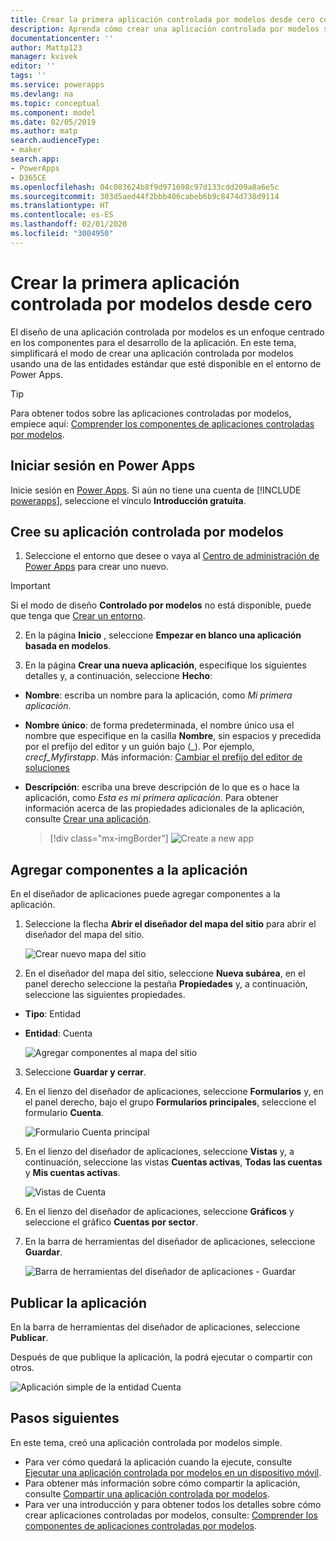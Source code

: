 ```yaml
---
title: Crear la primera aplicación controlada por modelos desde cero con Power Apps | Microsoft Docs
description: Aprenda cómo crear una aplicación controlada por modelos simple
documentationcenter: ''
author: Mattp123
manager: kvivek
editor: ''
tags: ''
ms.service: powerapps
ms.devlang: na
ms.topic: conceptual
ms.component: model
ms.date: 02/05/2019
ms.author: matp
search.audienceType:
- maker
search.app:
- PowerApps
- D365CE
ms.openlocfilehash: 04c083624b8f9d971698c97d133cdd209a8a6e5c
ms.sourcegitcommit: 303d5aed44f2bbb406cabeb6b9c8474d738d9114
ms.translationtype: HT
ms.contentlocale: es-ES
ms.lasthandoff: 02/01/2020
ms.locfileid: "3004950"
---
```

# <a name="build-your-first-model-driven-app-from-scratch"></a>Crear la primera aplicación controlada por modelos desde cero
El diseño de una aplicación controlada por modelos es un enfoque centrado en los componentes para el desarrollo de la aplicación. En este tema, simplificará el modo de crear una aplicación controlada por modelos usando una de las entidades estándar que esté disponible en el entorno de Power Apps.

> [!TIP]
> Para obtener todos sobre las aplicaciones controladas por modelos, empiece aquí: [Comprender los componentes de aplicaciones controladas por modelos](model-driven-app-components.md). 

## <a name="sign-in-to-power-apps"></a>Iniciar sesión en Power Apps
Inicie sesión en [Power Apps](https://make.powerapps.com/). Si aún no tiene una cuenta de [!INCLUDE [powerapps](../../includes/powerapps.md)], seleccione el vínculo **Introducción gratuita**. 

## <a name="create-your-model-driven-app"></a>Cree su aplicación controlada por modelos

1.  Seleccione el entorno que desee o vaya al [Centro de administración de Power Apps](https://admin.powerapps.com/) para crear uno nuevo.

  > [!IMPORTANT]
  > Si el modo de diseño **Controlado por modelos** no está disponible, puede que tenga que [Crear un entorno](https://docs.microsoft.com/powerapps/administrator/create-environment).   

2. En la página **Inicio** , seleccione **Empezar en blanco una aplicación basada en modelos**.
<!-- ![Start-from-blank_model](media/build-first-model-driven-app/start-from-blank-model-driven.png) -->

3.  En la página **Crear una nueva aplicación**, especifique los siguientes detalles y, a continuación, seleccione **Hecho**: 
  - **Nombre**: escriba un nombre para la aplicación, como *Mi primera aplicación*. 
  - **Nombre único**: de forma predeterminada, el nombre único usa el nombre que especifique en la casilla **Nombre**, sin espacios y precedida por el prefijo del editor y un guión bajo (_). Por ejemplo, *crecf_Myfirstapp*. Más información: [Cambiar el prefijo del editor de soluciones](../common-data-service/change-solution-publisher-prefix.md)
  - **Descripción**: escriba una breve descripción de lo que es o hace la aplicación, como *Esta es mi primera aplicación*.
Para obtener información acerca de las propiedades adicionales de la aplicación, consulte [Crear una aplicación](create-edit-app.md#create-an-app).

    > [!div class="mx-imgBorder"] 
    > ![](media/create-new-app.png "Create a new app") 


## <a name="add-components-to-your-app"></a>Agregar componentes a la aplicación
En el diseñador de aplicaciones puede agregar componentes a la aplicación.
1.  Seleccione la flecha **Abrir el diseñador del mapa del sitio** para abrir el diseñador del mapa del sitio. 

    ![Crear nuevo mapa del sitio](media/build-first-model-driven-app/new-sitemap.png)

2.  En el diseñador del mapa del sitio, seleccione **Nueva subárea**, en el panel derecho seleccione la pestaña **Propiedades** y, a continuación, seleccione las siguientes propiedades.
  - **Tipo**: Entidad
  - **Entidad**: Cuenta

    ![Agregar componentes al mapa del sitio](media/build-first-model-driven-app/sitemap.png)

3.  Seleccione **Guardar y cerrar**.
4.  En el lienzo del diseñador de aplicaciones, seleccione **Formularios** y, en el panel derecho, bajo el grupo **Formularios principales**, seleccione el formulario **Cuenta**.

    ![Formulario Cuenta principal](media/build-first-model-driven-app/main-form.png)

5.  En el lienzo del diseñador de aplicaciones, seleccione **Vistas** y, a continuación, seleccione las vistas **Cuentas activas**, **Todas las cuentas** y **Mis cuentas activas**.

    ![Vistas de Cuenta](media/build-first-model-driven-app/views.png)

6. En el lienzo del diseñador de aplicaciones, seleccione **Gráficos** y seleccione el gráfico **Cuentas por sector**.
7. En la barra de herramientas del diseñador de aplicaciones, seleccione **Guardar**.

    ![Barra de herramientas del diseñador de aplicaciones - Guardar](media/build-first-model-driven-app/app-designer-toolbar.png)
 
<!-- ##  Validate your app
This step checks for component dependencies that are required for the app to work, but haven't yet been added to the app. 

1. On the app designer canvas, select the component that indicates a dependency, such as the **Forms** component. Then, on the right-pane select the **Required** tab, expand **Entity Dependencies** and then select all required dependencies. 

    ![Add dependencies](media/build-first-model-driven-app/resolve-dependencies.png)

2. Select **Add Dependencies**.
3. On the app designer toolbar, select **Save**.  -->

## <a name="publish-your-app"></a>Publicar la aplicación
En la barra de herramientas del diseñador de aplicaciones, seleccione **Publicar**.

Después de que publique la aplicación, la podrá ejecutar o compartir con otros.

![Aplicación simple de la entidad Cuenta](media/build-first-model-driven-app/accounts-quickstart-app.png)

## <a name="next-steps"></a>Pasos siguientes
En este tema, creó una aplicación controlada por modelos simple. 
- Para ver cómo quedará la aplicación cuando la ejecute, consulte [Ejecutar una aplicación controlada por modelos en un dispositivo móvil](../../user/run-app-client-model-driven.md).
- Para obtener más información sobre cómo compartir la aplicación, consulte [Compartir una aplicación controlada por modelos](share-model-driven-app.md).
- Para ver una introducción y para obtener todos los detalles sobre cómo crear aplicaciones controladas por modelos, consulte: [Comprender los componentes de aplicaciones controladas por modelos](model-driven-app-components.md).
